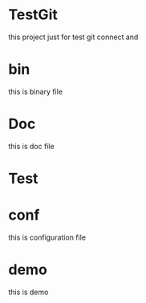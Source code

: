 # TestGit
this project just for test git connect and 

# bin
this is binary file

# Doc
this is doc file

# Test

# conf
this is configuration file

# demo
this is demo 
